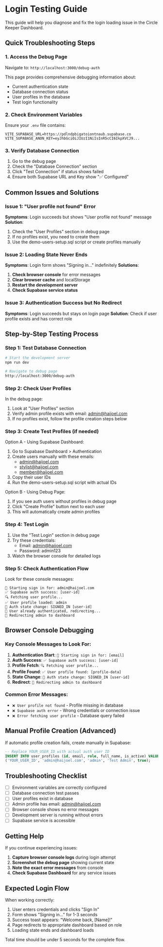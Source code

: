 # Login Testing Guide

This guide will help you diagnose and fix the login loading issue in the Circle Keeper Dashboard.

## Quick Troubleshooting Steps

### 1. Access the Debug Page
Navigate to: `http://localhost:3000/debug-auth`

This page provides comprehensive debugging information about:
- Current authentication state
- Database connection status
- User profiles in the database
- Test login functionality

### 2. Check Environment Variables
Ensure your `.env` file contains:
```
VITE_SUPABASE_URL=https://pdlndpbigatoiontnaub.supabase.co
VITE_SUPABASE_ANON_KEY=eyJhbGciOiJIUzI1NiIsInR5cCI6IkpXVCJ9...
```

### 3. Verify Database Connection
1. Go to the debug page
2. Check the "Database Connection" section
3. Click "Test Connection" if status shows failed
4. Ensure both Supabase URL and Key show "✅ Configured"

## Common Issues and Solutions

### Issue 1: "User profile not found" Error
**Symptoms**: Login succeeds but shows "User profile not found" message
**Solution**: 
1. Check the "User Profiles" section in debug page
2. If no profiles exist, you need to create them
3. Use the demo-users-setup.sql script or create profiles manually

### Issue 2: Loading State Never Ends
**Symptoms**: Login form shows "Signing in..." indefinitely
**Solutions**:
1. **Check browser console** for error messages
2. **Clear browser cache** and localStorage
3. **Restart the development server**
4. **Check Supabase service status**

### Issue 3: Authentication Success but No Redirect
**Symptoms**: Login succeeds but stays on login page
**Solution**: Check if user profile exists and has correct role

## Step-by-Step Testing Process

### Step 1: Test Database Connection
```bash
# Start the development server
npm run dev

# Navigate to debug page
http://localhost:3000/debug-auth
```

### Step 2: Check User Profiles
In the debug page:
1. Look at "User Profiles" section
2. Verify admin profile exists with email: admin@haijoel.com
3. If no profiles exist, follow the profile creation steps below

### Step 3: Create Test Profiles (if needed)
Option A - Using Supabase Dashboard:
1. Go to Supabase Dashboard > Authentication
2. Create users manually with these emails:
   - admin@haijoel.com
   - stylist@haijoel.com  
   - member@haijoel.com
3. Copy their user IDs
4. Run the demo-users-setup.sql script with actual IDs

Option B - Using Debug Page:
1. If you see auth users without profiles in debug page
2. Click "Create Profile" button next to each user
3. This will automatically create admin profiles

### Step 4: Test Login
1. Use the "Test Login" section in debug page
2. Try these credentials:
   - Email: admin@haijoel.com
   - Password: admin123
3. Watch the browser console for detailed logs

### Step 5: Check Authentication Flow
Look for these console messages:
```
🚀 Starting sign in for: admin@haijoel.com
✅ Supabase auth success: [user-id]
🔍 Fetching user profile...
✅ User profile loaded: admin
🔄 Auth state change: SIGNED_IN [user-id]
🔄 User already authenticated, redirecting...
👑 Redirecting admin to dashboard
```

## Browser Console Debugging

### Key Console Messages to Look For:
1. **Authentication Start**: `🚀 Starting sign in for: [email]`
2. **Auth Success**: `✅ Supabase auth success: [user-id]`
3. **Profile Fetch**: `🔍 Fetching user profile...`
4. **Profile Found**: `✅ User profile found: [profile-data]`
5. **State Change**: `🔄 Auth state change: SIGNED_IN [user-id]`
6. **Redirect**: `👑 Redirecting admin to dashboard`

### Common Error Messages:
- `❌ User profile not found` - Profile missing in database
- `❌ Supabase auth error` - Wrong credentials or connection issue
- `❌ Error fetching user profile` - Database query failed

## Manual Profile Creation (Advanced)

If automatic profile creation fails, create manually in Supabase:

```sql
-- Replace YOUR_USER_ID with actual auth user ID
INSERT INTO user_profiles (id, email, role, full_name, is_active) VALUES
('YOUR_USER_ID', 'admin@haijoel.com', 'admin', 'Test Admin', true);
```

## Troubleshooting Checklist

- [ ] Environment variables are correctly configured
- [ ] Database connection test passes
- [ ] User profiles exist in database
- [ ] Admin profile has email: admin@haijoel.com
- [ ] Browser console shows no error messages
- [ ] Development server is running without errors
- [ ] Supabase service is accessible

## Getting Help

If you continue experiencing issues:

1. **Capture browser console logs** during login attempt
2. **Screenshot the debug page** showing current state
3. **Note the exact error messages** from console
4. **Check Supabase Dashboard** for any service issues

## Expected Login Flow

When working correctly:
1. User enters credentials and clicks "Sign In"
2. Form shows "Signing in..." for 1-3 seconds
3. Success toast appears: "Welcome back, [Name]!"
4. Page redirects to appropriate dashboard based on role
5. Loading state ends and dashboard loads

Total time should be under 5 seconds for the complete flow.